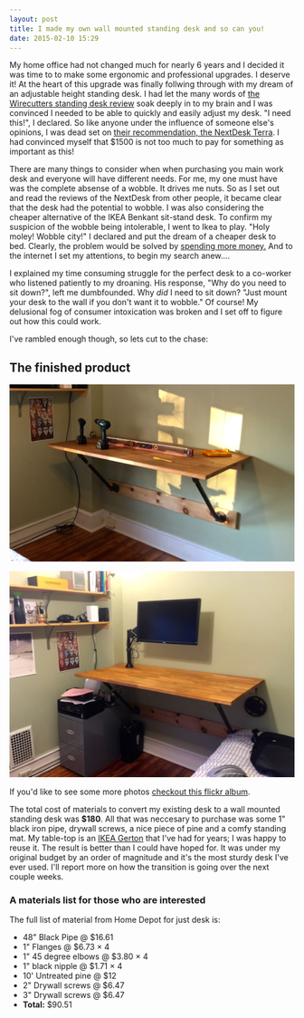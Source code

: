 ```yaml
---
layout: post
title: I made my own wall mounted standing desk and so can you!
date: 2015-02-10 15:29
---
```

My home office had not changed much for nearly 6 years and I decided it was time to to make some ergonomic and professional upgrades. I deserve it! At the heart of this upgrade was finally follwing through with my dream of an adjustable height standing desk. I had let the many words of [the Wirecutters standing desk review](http://thewirecutter.com/reviews/the-best-standing-desks/) soak deeply in to my brain and I was convinced I needed to be able to quickly and easily adjust my desk. "I need this!", I declared. So like anyone under the influence of someone else's opinions, I was dead set on [their recommendation, the NextDesk Terra](http://www.nextdesks.com/). I had convinced myself that $1500 is not too much to pay for something as important as this! 

There are many things to consider when when purchasing you main work desk and everyone will have different needs. For me, my one must have was the complete absense of a wobble. It drives me nuts. So as I set out and read the reviews of the NextDesk from other people, it became clear that the desk had the potential to wobble. I was also considering the cheaper alternative of the IKEA Benkant sit-stand desk. To confirm my suspicion of the wobble being intolerable, I went to Ikea to play. "Holy moley! Wobble city!" I declared and put the dream of a cheaper desk to bed. Clearly, the problem would be solved by [spending more money.](http://bukk.it/takemymoney.gif) And to the internet I set my attentions, to begin my search anew....

I explained my time consuming struggle for the perfect desk to a co-worker who listened patiently to my droaning. His response, "Why do you need to sit down?", left me dumbfounded. Why *did* I need to sit down? "Just mount your desk to the wall if you don't want it to wobble." Of course! My delusional fog of consumer intoxication was broken and I set off to figure out how this could work. 

I've rambled enough though, so lets cut to the chase:

## The finished product

![The desk before the rest of the equipment is on it](/images/standing-desk-1.jpg)

![The desk before the rest of the equipment is on it](/images/standing-desk.jpg)

If you'd like to see some more photos [checkout this flickr album](https://www.flickr.com/photos/mattmcmanus/sets/72157650891127372/).

The total cost of materials to convert my existing desk to a wall mounted standing desk was **$180**. All that was neccesary to purchase was some 1" black iron pipe, drywall screws, a nice piece of pine and a comfy standing mat. My table-top is an [IKEA Gerton](http://www.ikea.com/us/en/catalog/products/50106773/) that I've had for years; I was happy to reuse it. The result is better than I could have hoped for. It was under my original budget by an order of magnitude and it's the most sturdy desk I've ever used. I'll report more on how the transition is going over the next couple weeks. 

### A materials list for those who are interested

 The full list of material from Home Depot for just desk is: 

* 48" Black Pipe @ $16.61
* 1" Flanges @ $6.73 × 4
* 1" 45 degree elbows @ $3.80 ×  4
* 1" black nipple @ $1.71 ×  4
* 10' Untreated pine @ $12
* 2" Drywall screws @ $6.47
* 3" Drywall screws @ $6.47
* **Total:** $90.51